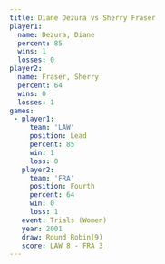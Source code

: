 ```yaml
---
title: Diane Dezura vs Sherry Fraser
player1:              
  name: Dezura, Diane 
  percent: 85         
  wins: 1             
  losses: 0           
player2:              
  name: Fraser, Sherry
  percent: 64         
  wins: 0             
  losses: 1           
games:
 - player1:        
     team: 'LAW'   
     position: Lead
     percent: 85   
     win: 1        
     loss: 0       
   player2:          
     team: 'FRA'     
     position: Fourth
     percent: 64     
     win: 0          
     loss: 1         
   event: Trials (Women)
   year: 2001           
   draw: Round Robin(9) 
   score: LAW 8 - FRA 3 
---
```

